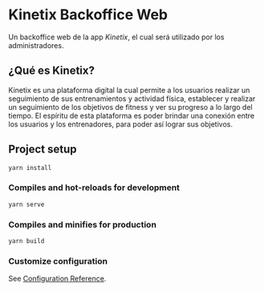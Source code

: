 # Kinetix Backoffice Web

Un backoffice web de la app *Kinetix*, el cual será utilizado por los administradores.

## ¿Qué es Kinetix?

Kinetix es una plataforma digital la cual permite a los usuarios realizar un seguimiento de sus entrenamientos y actividad física, establecer y realizar un seguimiento de los objetivos de fitness y ver su progreso a lo largo del tiempo. El espíritu de esta plataforma es poder brindar una conexión entre los usuarios y los entrenadores, para poder así lograr sus objetivos.

## Project setup
```
yarn install
```

### Compiles and hot-reloads for development
```
yarn serve
```

### Compiles and minifies for production
```
yarn build
```

### Customize configuration
See [Configuration Reference](https://cli.vuejs.org/config/).
